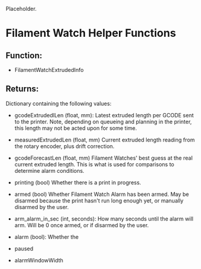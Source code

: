 Placeholder.

# Filament Watch Helper Functions

## Function:
- FilamentWatchExtrudedInfo
## Returns:
Dictionary containing the following values:
- gcodeExtrudedlLen (float, mm):
	Latest extruded length per GCODE sent to the printer. Note, depending on queueing and planning in the printer, this length may not be acted upon for some time.
	
- measuredExtrudedLen (float, mm)
Current extruded length reading from the rotary encoder, plus drift correction.

- gcodeForecastLen (float, mm)
Filament Watches' best guess at the real current extruded length. This is what is used for comparisons to determine alarm conditions.
- printing (bool)
Whether there is a print in progress.

- armed (bool)
Whether Filament Watch Alarm has been armed. May be disarmed because the print hasn't run long enough yet, or manually disarmed by the user.
- arm_alarm_in_sec (int, seconds):
How many seconds until the alarm will arm. Will be 0 once armed, or if disarmed by the user.

- alarm (bool):
Whether the 
- paused
- alarmWindowWidth


<!--stackedit_data:
eyJoaXN0b3J5IjpbMTE5Njk3MTcxNV19
-->